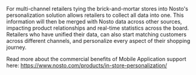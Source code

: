 For multi-channel retailers tying the brick-and-mortar stores into Nosto's personalization solution allows retailers to collect all data into one. This information will then be merged with Nosto data across other sources, impacting product relationships and real-time statistics across the board. Retailers who have unified their data, can also start matching customers across different channels, and personalize every aspect of their shopping journey.

Read more about the commercial benefits of Mobile Application support here: https://www.nosto.com/products/in-store-personalization/